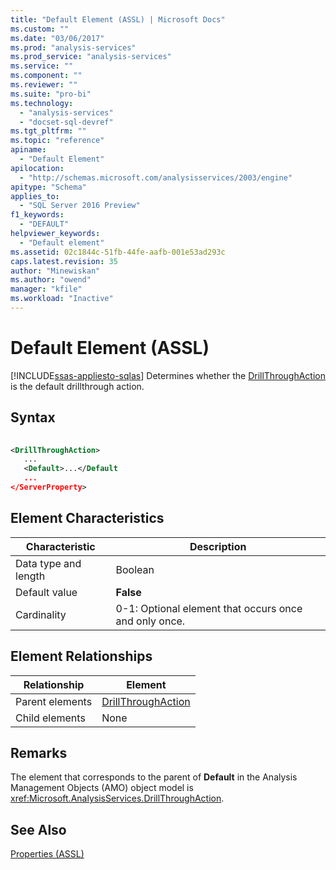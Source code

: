 ```yaml
---
title: "Default Element (ASSL) | Microsoft Docs"
ms.custom: ""
ms.date: "03/06/2017"
ms.prod: "analysis-services"
ms.prod_service: "analysis-services"
ms.service: ""
ms.component: ""
ms.reviewer: ""
ms.suite: "pro-bi"
ms.technology: 
  - "analysis-services"
  - "docset-sql-devref"
ms.tgt_pltfrm: ""
ms.topic: "reference"
apiname: 
  - "Default Element"
apilocation: 
  - "http://schemas.microsoft.com/analysisservices/2003/engine"
apitype: "Schema"
applies_to: 
  - "SQL Server 2016 Preview"
f1_keywords: 
  - "DEFAULT"
helpviewer_keywords: 
  - "Default element"
ms.assetid: 02c1844c-51fb-44fe-aafb-001e53ad293c
caps.latest.revision: 35
author: "Minewiskan"
ms.author: "owend"
manager: "kfile"
ms.workload: "Inactive"
---
```

# Default Element (ASSL)
[!INCLUDE[ssas-appliesto-sqlas](../../../includes/ssas-appliesto-sqlas.md)]
  Determines whether the [DrillThroughAction](../../../analysis-services/scripting/data-type/drillthroughaction-data-type-assl.md) is the default drillthrough action.  
  
## Syntax  
  
```xml  
  
<DrillThroughAction>  
   ...  
   <Default>...</Default  
   ...  
</ServerProperty>  
```  
  
## Element Characteristics  
  
|Characteristic|Description|  
|--------------------|-----------------|  
|Data type and length|Boolean|  
|Default value|**False**|  
|Cardinality|0-1: Optional element that occurs once and only once.|  
  
## Element Relationships  
  
|Relationship|Element|  
|------------------|-------------|  
|Parent elements|[DrillThroughAction](../../../analysis-services/scripting/data-type/drillthroughaction-data-type-assl.md)|  
|Child elements|None|  
  
## Remarks  
 The element that corresponds to the parent of **Default** in the Analysis Management Objects (AMO) object model is <xref:Microsoft.AnalysisServices.DrillThroughAction>.  
  
## See Also  
 [Properties &#40;ASSL&#41;](../../../analysis-services/scripting/properties/properties-assl.md)  
  
  
